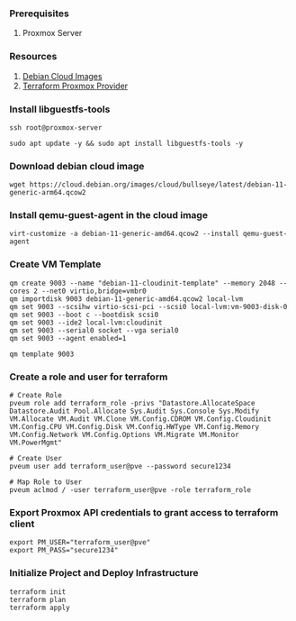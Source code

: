 ### Prerequisites

1. Proxmox Server

### Resources

1. [Debian Cloud Images](https://cloud.debian.org/images/cloud/)
2. [Terraform Proxmox Provider](https://registry.terraform.io/providers/Telmate/proxmox/latest/docs)


### Install libguestfs-tools
```
ssh root@proxmox-server

sudo apt update -y && sudo apt install libguestfs-tools -y
```


### Download debian cloud image
```
wget https://cloud.debian.org/images/cloud/bullseye/latest/debian-11-generic-arm64.qcow2
```

### Install qemu-guest-agent in the cloud image
```
virt-customize -a debian-11-generic-amd64.qcow2 --install qemu-guest-agent
```


### Create VM Template
```
qm create 9003 --name "debian-11-cloudinit-template" --memory 2048 --cores 2 --net0 virtio,bridge=vmbr0
qm importdisk 9003 debian-11-generic-amd64.qcow2 local-lvm
qm set 9003 --scsihw virtio-scsi-pci --scsi0 local-lvm:vm-9003-disk-0
qm set 9003 --boot c --bootdisk scsi0
qm set 9003 --ide2 local-lvm:cloudinit
qm set 9003 --serial0 socket --vga serial0
qm set 9003 --agent enabled=1

qm template 9003
```

### Create a role and user for terraform
```
# Create Role
pveum role add terraform_role -privs "Datastore.AllocateSpace Datastore.Audit Pool.Allocate Sys.Audit Sys.Console Sys.Modify VM.Allocate VM.Audit VM.Clone VM.Config.CDROM VM.Config.Cloudinit VM.Config.CPU VM.Config.Disk VM.Config.HWType VM.Config.Memory VM.Config.Network VM.Config.Options VM.Migrate VM.Monitor VM.PowerMgmt"

# Create User
pveum user add terraform_user@pve --password secure1234

# Map Role to User
pveum aclmod / -user terraform_user@pve -role terraform_role
```

### Export Proxmox API credentials to grant access to terraform client 
```
export PM_USER="terraform_user@pve"
export PM_PASS="secure1234"
```

### Initialize Project and Deploy Infrastructure
```
terraform init
terraform plan
terraform apply 
```
